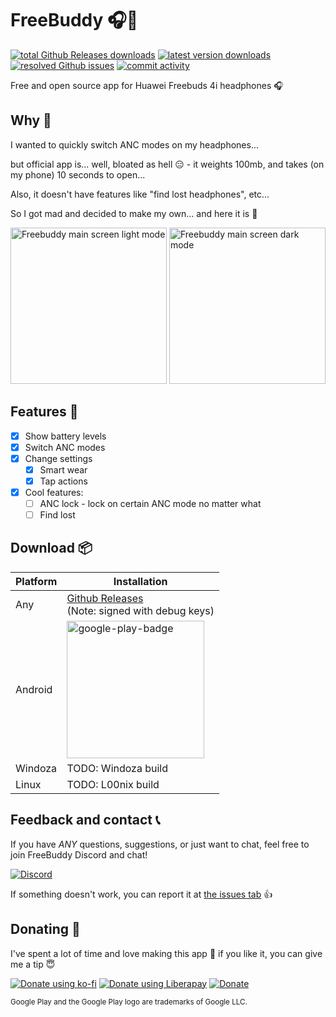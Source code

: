 # FreeBuddy 🎧💞

[![total Github Releases downloads](https://img.shields.io/github/downloads/TheLastGimbus/FreeBuddy/total?label=total%20Github%20Releases%20downloads)](https://github.com/TheLastGimbus/FreeBuddy/releases/)
[![latest version downloads](https://img.shields.io/github/downloads/TheLastGimbus/FreeBuddy/latest/total?label=latest%20version%20downloads)](https://github.com/TheLastGimbus/FreeBuddy/releases/latest)
[![resolved Github issues](https://img.shields.io/github/issues-closed/TheLastGimbus/FreeBuddy?label=resolved%20issues)](https://github.com/TheLastGimbus/FreeBuddy/issues)
[![commit activity](https://img.shields.io/github/commit-activity/y/TheLastGimbus/FreeBuddy)](https://github.com/TheLastGimbus/FreeBuddy/graphs/contributors)

Free and open source app for Huawei Freebuds 4i headphones 🎧

## Why 🧐

I wanted to quickly switch ANC modes on my headphones...

but official app is... well, bloated as hell 😑 - it weights 100mb, and takes (on my phone) 10 seconds to open...

Also, it doesn't have features like "find lost headphones", etc...

So I got mad and decided to make my own... and here it is 🌈

<img alt="Freebuddy main screen light mode" src="https://user-images.githubusercontent.com/40139196/215295974-3a6a98d1-95ae-4883-ab8c-a5ae4716340d.png"  width=250px> <img alt="Freebuddy main screen dark mode" src="https://user-images.githubusercontent.com/40139196/215295981-6676238d-0082-4b44-a9b0-1042529287f1.png" width=250px>

## Features 🔨

- [x] Show battery levels
- [x] Switch ANC modes
- [x] Change settings
  - [x] Smart wear
  - [x] Tap actions
- [x] Cool features:
  - [ ] ANC lock - lock on certain ANC mode no matter what
  - [ ] Find lost

## Download 📦

| Platform | Installation        |
|----------|---------------------|
| Any      | [Github Releases](https://github.com/TheLastGimbus/FreeBuddy/releases)<br/>(Note: signed with debug keys) |
| Android  | [<img alt="google-play-badge" src="https://user-images.githubusercontent.com/40139196/190448286-f0ac43a6-ba7e-4f92-9ad5-78728651b027.png" width="220px">](https://play.google.com/store/apps/details?id=com.lastgimbus.the.freebuddy) |
| Windoza  | TODO: Windoza build |
| Linux    | TODO: L00nix build  |

## Feedback and contact 📞

If you have *ANY* questions, suggestions, or just want to chat, feel free to join FreeBuddy Discord and chat!

[![Discord](https://img.shields.io/badge/Discord-7289DA?style=for-the-badge&logo=discord&logoColor=white)](https://discord.gg/fYS98UE5Cu)

If something doesn't work, you can report it at [the issues tab](https://github.com/TheLastGimbus/FreeBuddy/issues/) 👍

## Donating 👛

I've spent a lot of time and love making this app 💖 if you like it, you can give me a tip 😇

[![Donate using ko-fi](https://ko-fi.com/img/githubbutton_sm.svg)](https://ko-fi.com/A0A6HO71P)
[![Donate using Liberapay](https://liberapay.com/assets/widgets/donate.svg)](https://liberapay.com/TheLastGimbus/donate)
[![Donate](https://img.shields.io/badge/Donate-PayPal-blue.svg?logo=paypal&style=for-the-badge)](https://www.paypal.com/donate/?hosted_button_id=B8LS5DS92EPQE)

<sub>Google Play and the Google Play logo are trademarks of Google LLC.</sub>

